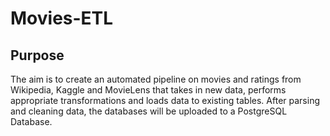# Movies-ETL
## Purpose
The aim is to create an automated pipeline on movies and ratings from Wikipedia, Kaggle and MovieLens that takes in new data, performs appropriate transformations and loads data to existing tables. After parsing and cleaning data, the databases will be uploaded to a PostgreSQL Database.
